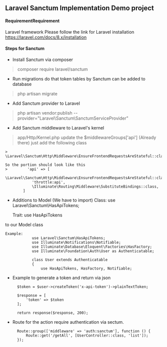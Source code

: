 ## **Laravel Sanctum Implementation Demo project**
#### RequirementRequirement
Laravel framework
Please follow the link for Laravel installation https://laravel.com/docs/8.x/installation
#### Steps for Sanctum

- Install Sanctum via composer
> composer require laravel/sanctum

- Run migrations do that token tables by Sanctum can be added to database
>php artisan migrate

- Add Sanctum provider to Laravel
> php artisan vendor:publish --provider="Laravel\Sanctum\SanctumServiceProvider"

- Add Sanctum middleware to Laravel's kernel
>app/Http/Kernel.php update the $middlewareGroups['api'] (Already there) just add the following class

	>     \Laravel\Sanctum\Http\Middleware\EnsureFrontendRequestsAreStateful::class

	So the portion should look like this
	>         'api' => [
				\Laravel\Sanctum\Http\Middleware\EnsureFrontendRequestsAreStateful::class,
				'throttle:api',
				\Illuminate\Routing\Middleware\SubstituteBindings::class,
			]
		
- Additions to Model (We have to import)
     Class:
        use Laravel\Sanctum\HasApiTokens;
				
     Trait:
        use HasApiTokens
				
 to our Model class
        
	Example:
			    use Laravel\Sanctum\HasApiTokens;
				use Illuminate\Notifications\Notifiable;
				use Illuminate\Database\Eloquent\Factories\HasFactory;
				use Illuminate\Foundation\Auth\User as Authenticatable;

				class User extends Authenticatable
				{
					use HasApiTokens, HasFactory, Notifiable;
- Example to generate a token and return via json

		$token = $user->createToken('x-api-token')->plainTextToken;

        $response = [
            'token' => $token
        ];

        return response($response, 200);
		
- Route for the action require authentication via sectum.

		Route::group(['middleware' => 'auth:sanctum'], function () {
			Route::get('/getAll', [UserController::class, 'list']);
		});
